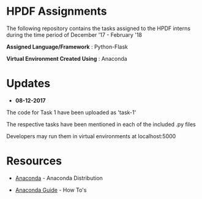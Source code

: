 # HPDF Assignments
The following repository contains the tasks assigned to the HPDF interns during the time period of December '17 - February '18

**Assigned Language/Framework** : Python-Flask

**Virtual Environment Created Using** : Anaconda

# Updates

* __08-12-2017__

The code for Task 1 have been uploaded as 'task-1'

The respective tasks have been mentioned in each of the included .py files

Developers may run them in virtual environments at localhost:5000

# Resources

* [Anaconda](https://www.anaconda.com/distribution/) - Anaconda Distribution

* [Anaconda Guide](https://docs.anaconda.com/anaconda-cloud/user-guide/howto#use-packages) - How To's
